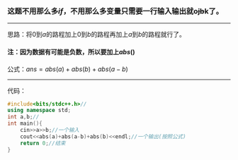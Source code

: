 ### 这题不用那么多$if$，不用那么多变量只需要一行输入输出就o~~jb~~k了。

------------
思路：将$0$到$a$的路程加上$0$到$b$的路程再加上$a$到$b$的路程就行了。
#### 注：因为数据有可能是负数，所以要加上$abs()$
公式：$ans=abs(a)+abs(b)+abs(a-b)$

------------
代码：
```cpp
#include<bits/stdc++.h>//
using namespace std;
int a,b;//
int main(){
	cin>>a>>b;//一个输入
	cout<<abs(a)+abs(a-b)+abs(b)<<endl;//一个输出(按照公式)
	return 0;//结束
}
```